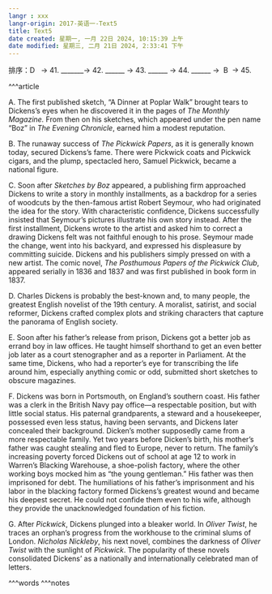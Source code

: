 ```yaml
---
langr : xxx
langr-origin: 2017-英语一-Text5
title: Text5
date created: 星期一, 一月 22日 2024, 10:15:39 上午
date modified: 星期三, 二月 21日 2024, 2:33:41 下午
---
```


排序：D   → 41. _______→ 42. ______ → 43. ______ → 44. ______ →  B  → 45. 

^^^article

A. The first published sketch, “A Dinner at Poplar Walk” brought tears to Dickens’s eyes when he discovered it in the pages of _The Monthly Magazine._ From then on his sketches, which appeared under the pen name “Boz” in _The Evening Chronicle_, earned him a modest reputation.

B. The runaway success of _The Pickwick Papers_, as it is generally known today, secured Dickens’s fame. There were Pickwick coats and Pickwick cigars, and the plump, spectacled hero, Samuel Pickwick, became a national figure.

C. Soon after _Sketches by Boz_ appeared, a publishing firm approached Dickens to write a story in monthly installments, as a backdrop for a series of woodcuts by the then-famous artist Robert Seymour, who had originated the idea for the story. With characteristic confidence, Dickens successfully insisted that Seymour’s pictures illustrate his own story instead. After the first installment, Dickens wrote to the artist and asked him to correct a drawing Dickens felt was not faithful enough to his prose. Seymour made the change, went into his backyard, and expressed his displeasure by committing suicide. Dickens and his publishers simply pressed on with a new artist. The comic novel, _The Posthumous Papers of the Pickwick Club_, appeared serially in 1836 and 1837 and was first published in book form in 1837.

D. Charles Dickens is probably the best-known and, to many people, the greatest English novelist of the 19th century. A moralist, satirist, and social reformer, Dickens crafted complex plots and striking characters that capture the panorama of English society.

E. Soon after his father’s release from prison, Dickens got a better job as errand boy in law offices. He taught himself shorthand to get an even better job later as a court stenographer and as a reporter in Parliament. At the same time, Dickens, who had a reporter’s eye for transcribing the life around him, especially anything comic or odd, submitted short sketches to obscure magazines.

F. Dickens was born in Portsmouth, on England’s southern coast. His father was a clerk in the British Navy pay office—a respectable position, but with little social status. His paternal grandparents, a steward and a housekeeper, possessed even less status, having been servants, and Dickens later concealed their background. Dicken’s mother supposedly came from a more respectable family. Yet two years before Dicken’s birth, his mother’s father was caught stealing and fled to Europe, never to return. The family’s increasing poverty forced Dickens out of school at age 12 to work in Warren’s Blacking Warehouse, a shoe-polish factory, where the other working boys mocked him as “the young gentleman.” His father was then imprisoned for debt. The humiliations of his father’s imprisonment and his labor in the blacking factory formed Dickens’s greatest wound and became his deepest secret. He could not confide them even to his wife, although they provide the unacknowledged foundation of his fiction.

G. After _Pickwick_, Dickens plunged into a bleaker world. In _Oliver Twist_, he traces an orphan’s progress from the workhouse to the criminal slums of London. _Nicholas Nickleby_, his next novel, combines the darkness of _Oliver Twist_ with the sunlight of _Pickwick_. The popularity of these novels consolidated Dickens’ as a nationally and internationally celebrated man of letters.




^^^words
^^^notes